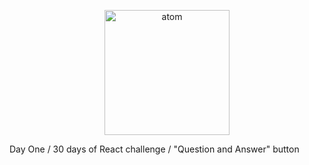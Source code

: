<p  align="center">
<img  src="https://media.giphy.com/media/13twUEuUnCrEju/giphy.gif"  height="200" alt="atom">
</p>

Day One / 30 days of React challenge / "Question and Answer" button
